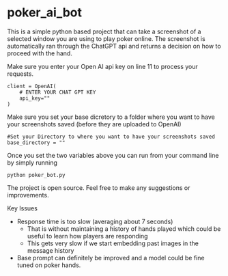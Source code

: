 # poker_ai_bot
This is a simple python based project that can take a screenshot of a selected window you are using to play poker online. The screenshot is automatically ran through the ChatGPT api and returns a decision on how to proceed with the hand.

Make sure you enter your Open AI api key on line 11 to process your requests. 

```
client = OpenAI(
    # ENTER YOUR CHAT GPT KEY
    api_key=""
)
```

Make sure you set your base dicretory to a folder where you want to have your screenshots saved (before they are uploaded to OpenAI)
```
#Set your Directory to where you want to have your screenshots saved
base_directory = ""
```

Once you set the two variables above you can run from your command line by simply running 
```
python poker_bot.py
```

The project is open source. Feel free to make any suggestions or improvements. 

Key Issues
- Response time is too slow (averaging about 7 seconds)
  - That is without maintaining a history of hands played which could be useful to learn how players are responding
  - This gets very slow if we start embedding past images in the message history
- Base prompt can definitely be improved and a model could be fine tuned on poker hands. 
